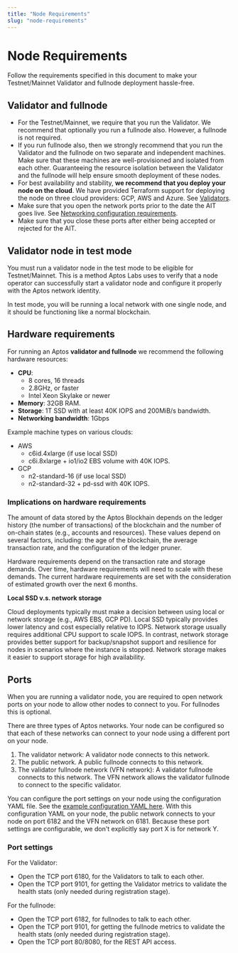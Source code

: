 ```yaml
---
title: "Node Requirements"
slug: "node-requirements"
---
```


# Node Requirements

Follow the requirements specified in this document to make your Testnet/Mainnet Validator and fullnode deployment hassle-free.

## Validator and fullnode

- For the Testnet/Mainnet, we require that you run the Validator. We recommend that optionally you run a fullnode also. However, a fullnode is not required. 
- If you run fullnode also, then we strongly recommend that you run the Validator and the fullnode on two separate and independent machines. Make sure that these machines are well-provisioned and isolated from each other. Guaranteeing the resource isolation between the Validator and the fullnode will help ensure smooth deployment of these nodes.
- For best availability and stability, **we recommend that you deploy your node on the cloud**. We have provided Terraform support for deploying the node on three cloud providers: GCP, AWS and Azure. See [Validators](/nodes/validator-node/validators).
- Make sure that you open the network ports prior to the date the AIT goes live. See [Networking configuration requirements](#networking-requirements).
- Make sure that you close these ports after either being accepted or rejected for the AIT.

## Validator node in test mode

You must run a validator node in the test mode to be eligible for Testnet/Mainnet. This is a method Aptos Labs uses to verify that a node operator can successfully start a validator node and configure it properly with the Aptos network identity. 

In test mode, you will be running a local network with one single node, and it should be functioning like a normal blockchain.

## Hardware requirements

For running an Aptos **validator and fullnode** we recommend the following hardware resources:

  - **CPU**:
      - 8 cores, 16 threads
      - 2.8GHz, or faster
      - Intel Xeon Skylake or newer
  - **Memory**: 32GB RAM.
  - **Storage**: 1T SSD with at least 40K IOPS and 200MiB/s bandwidth.
  - **Networking bandwidth**: 1Gbps

Example machine types on various clouds:
  - AWS
      - c6id.4xlarge (if use local SSD)
      - c6i.8xlarge + io1/io2 EBS volume with 40K IOPS.
  - GCP
      - n2-standard-16 (if use local SSD)
      - n2-standard-32 + pd-ssd with 40K IOPS.

### Implications on hardware requirements

The amount of data stored by the Aptos Blockhain depends on the ledger history (the number of transactions) of the blockchain and the number of on-chain states (e.g., accounts and resources). These values depend on several factors, including: the age of the blockchain, the average transaction rate, and the configuration of the ledger pruner.

Hardware requirements depend on the transaction rate and storage demands. Over time, hardware requirements will need to scale with these demands. The current hardware requirements are set with the consideration of estimated growth over the next 6 months.

**Local SSD v.s. network storage**

Cloud deployments typically must make a decision between using local or network storage (e.g., AWS EBS, GCP PD). Local SSD typically provides lower latency and cost especially relative to IOPS. Network storage usually requires additional CPU support to scale IOPS. In contrast, network storage provides better support for backup/snapshot support and resilience for nodes in scenarios where the instance is stopped. Network storage makes it easier to support storage for high availability.

## Ports

When you are running a validator node, you are required to open network ports on your node to allow other nodes to connect to you. For fullnodes this is optional.

There are three types of Aptos networks. Your node can be configured so that each of these networks can connect to your node using a different port on your node.

1. The validator network: A validator node connects to this network.
2. The public network. A public fullnode connects to this network.
3. The validator fullnode network (VFN network): A validator fullnode connects to this network. The VFN network allows the validator fullnode to connect to the specific validator.

You can configure the port settings on your node using the configuration YAML file. See the [example configuration YAML here](https://github.com/aptos-labs/aptos-core/blob/4ce85456853c7b19b0a751fb645abd2971cc4c0c/docker/compose/aptos-node/fullnode.yaml#L10-L9). With this configuration YAML on your node, the public network connects to your node on port 6182 and the VFN network on 6181. Because these port settings are configurable, we don't explicitly say port X is for network Y.

### Port settings

For the Validator:

- Open the TCP port 6180, for the Validators to talk to each other.
- Open the TCP port 9101, for getting the Validator metrics to validate the health stats (only needed during registration stage).

For the fullnode:

- Open the TCP port 6182, for fullnodes to talk to each other.
- Open the TCP port 9101, for getting the fullnode metrics to validate the health stats (only needed during registration stage).
- Open the TCP port 80/8080, for the REST API access.

